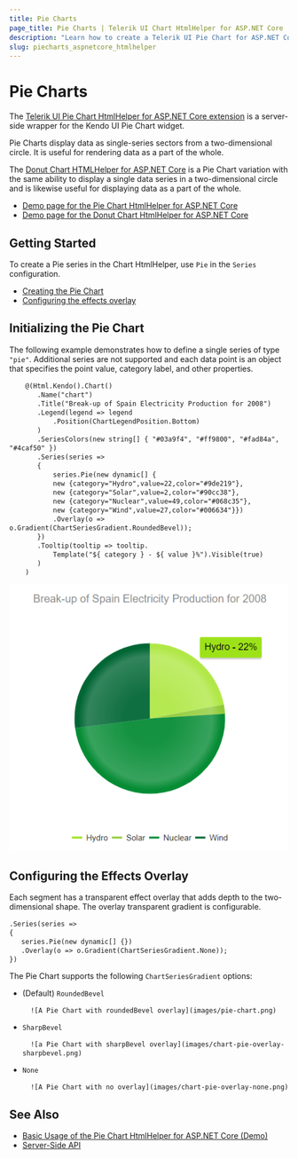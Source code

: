 ```yaml
---
title: Pie Charts
page_title: Pie Charts | Telerik UI Chart HtmlHelper for ASP.NET Core
description: "Learn how to create a Telerik UI Pie Chart for ASP.NET Core and specify its point value, category label, and other properties."
slug: piecharts_aspnetcore_htmlhelper
---
```


# Pie Charts

The [Telerik UI Pie Chart HtmlHelper for ASP.NET Core extension](https://demos.telerik.com/aspnet-core/pie-charts/index) is a server-side wrapper for the Kendo UI Pie Chart widget.

Pie Charts display data as single-series sectors from a two-dimensional circle. It is useful for rendering data as a part of the whole.

The [Donut Chart HTMLHelper for ASP.NET Core](https://demos.telerik.com/aspnet-core/donut-charts/index) is a Pie Chart variation with the same ability to display a single data series in a two-dimensional circle and is likewise useful for displaying data as a part of the whole.

* [Demo page for the Pie Chart HtmlHelper for ASP.NET Core](https://demos.telerik.com/aspnet-core/pie-charts/index)
* [Demo page for the Donut Chart HtmlHelper for ASP.NET Core](https://demos.telerik.com/aspnet-core/donut-charts/index)

## Getting Started

To create a Pie series in the Chart HtmlHelper, use `Pie` in the `Series` configuration.

* [Creating the Pie Chart](#creating-the-pie-chart)
* [Configuring the effects overlay](#configuring-the-effects-overlay)

## Initializing the Pie Chart

The following example demonstrates how to define a single series of type `"pie"`. Additional series are not supported and each data point is an object that specifies the point value, category label, and other properties.

        @(Html.Kendo().Chart()
           .Name("chart")
           .Title("Break-up of Spain Electricity Production for 2008")
           .Legend(legend => legend
               .Position(ChartLegendPosition.Bottom)
           )
           .SeriesColors(new string[] { "#03a9f4", "#ff9800", "#fad84a", "#4caf50" })
           .Series(series =>
           {
               series.Pie(new dynamic[] {
               new {category="Hydro",value=22,color="#9de219"},
               new {category="Solar",value=2,color="#90cc38"},
               new {category="Nuclear",value=49,color="#068c35"},
               new {category="Wind",value=27,color="#006634"}})
               .Overlay(o => o.Gradient(ChartSeriesGradient.RoundedBevel));
           })
           .Tooltip(tooltip => tooltip.
               Template("${ category } - ${ value }%").Visible(true)
           )
        )

![A sample Pie Chart](images/pie-chart.png)

## Configuring the Effects Overlay

Each segment has a transparent effect overlay that adds depth to the two-dimensional shape. The overlay transparent gradient is configurable.

    .Series(series =>
    {
       series.Pie(new dynamic[] {})
       .Overlay(o => o.Gradient(ChartSeriesGradient.None));
    })

The Pie Chart supports the following `ChartSeriesGradient` options:

* (Default) `RoundedBevel`

        ![A Pie Chart with roundedBevel overlay](images/pie-chart.png)

* `SharpBevel`

        ![a Pie Chart with sharpBevel overlay](images/chart-pie-overlay-sharpbevel.png)

* `None`

        ![A Pie Chart with no overlay](images/chart-pie-overlay-none.png)

## See Also

* [Basic Usage of the Pie Chart HtmlHelper for ASP.NET Core (Demo)](https://demos.telerik.com/aspnet-core/pie-charts/index)
* [Server-Side API](/api/chart)
